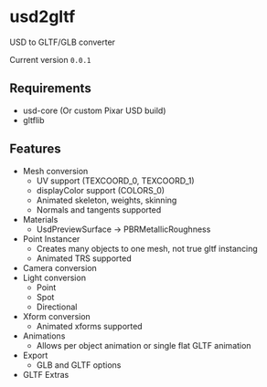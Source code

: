 # usd2gltf
USD to GLTF/GLB converter

Current version `0.0.1`

## Requirements

* usd-core (Or custom Pixar USD build)
* gltflib

## Features

* Mesh conversion
    * UV support (TEXCOORD_0, TEXCOORD_1)
    * displayColor support (COLORS_0)
    * Animated skeleton, weights, skinning
    * Normals and tangents supported
* Materials
    * UsdPreviewSurface -> PBRMetallicRoughness
* Point Instancer
    * Creates many objects to one mesh, not true gltf instancing
    * Animated TRS supported
* Camera conversion
* Light conversion 
    * Point
    * Spot
    * Directional
* Xform conversion 
    * Animated xforms supported
* Animations
    * Allows per object animation or single flat GLTF animation
* Export
    * GLB and GLTF options
* GLTF Extras
